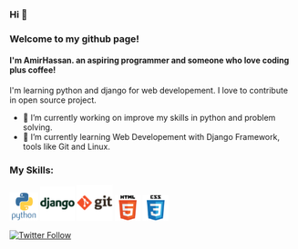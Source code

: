 ### Hi 👋
### Welcome to my github page!

<h4>I'm AmirHassan. an aspiring programmer and someone who love coding plus coffee!</h4>

I'm learning python and django for web developement.
I love to contribute in open source project.


- 🔭 I’m currently working on improve my skills in python and problem solving.
- 🌱 I’m currently learning Web Developement with Django Framework, tools like Git and Linux.


### My Skills:
<img src="https://github.com/devicons/devicon/blob/master/icons/python/python-original-wordmark.svg" alt="Python logo" width=50 height=50/> <img src="https://github.com/devicons/devicon/blob/master/icons/django/django-plain-wordmark.svg" alt="Django logo" width=60 height=60/> <img src="https://github.com/devicons/devicon/blob/master/icons/git/git-original-wordmark.svg" alt="Git logo" width=63 height=63/> <img src="https://github.com/devicons/devicon/blob/master/icons/html5/html5-original-wordmark.svg" alt="HTML logo" width=45
height=45/> <img src="https://github.com/devicons/devicon/blob/master/icons/css3/css3-original-wordmark.svg" alt="CSS logo" width=45 height=45/>

[![Twitter Follow](https://img.shields.io/twitter/follow/Amirhassan5303?label=Follow%20AmirHassan&style=social)](https://twitter.com/Amirhassan5303)
